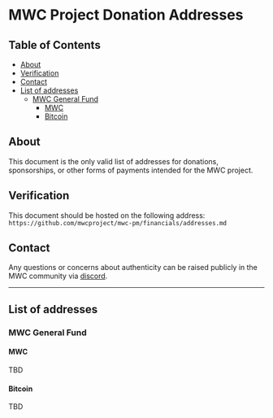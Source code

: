 # MWC Project Donation Addresses <!-- omit in toc -->

## Table of Contents <!-- omit in toc --> 
- [About](#about)
- [Verification](#verification)
- [Contact](#contact)
- [List of addresses](#list-of-addresses)
  - [MWC General Fund](#mwc-general-fund)
    - [MWC](#MWC)
    - [Bitcoin](#bitcoin)


## About
This document is the only valid list of addresses for donations, sponsorships, or other forms of payments intended for the MWC project.

## Verification
This document should be hosted on the following address:
`https://github.com/mwcproject/mwc-pm/financials/addresses.md`


## Contact
Any questions or concerns about authenticity can be raised publicly in the MWC community via [discord](https://discord.gg/n5dZaty).  

---

## List of addresses

### MWC General Fund

#### MWC

TBD

#### Bitcoin

TBD

